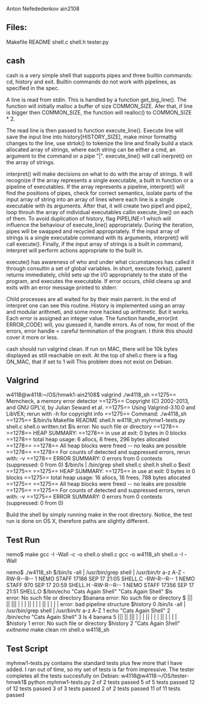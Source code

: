 Anton Nefededenkov
ain2108

## Files:
Makefile
README
shell.c
shell.h
tester.py

## cash
cash is a very simple shell that supports pipes and three builtin commands:
cd, history and exit. Builtin commands do not work with pipelines, as specified
in the spec. 

A line is read from stdin. This is handled by a function get_big_line().
The function will initially malloc a buffer of size COMMON_SIZE. Afer that,
if line is bigger then COMMON_SIZE, the function will realloc() to COMMON_SIZE * 2.

The read line is then passed to function execute_line(). Execute line will save the input
line into history[HISTORY_SIZE], make minor formattig changes to the line, use strtok() to
tokenize the line and finally build a stack allocated array of strings, where each string can
be either a cmd, an argument to the command or a pipe "|". execute_line() will call inerpret()
on the array of strings. 

interpret() will make decisions on what to do with the array of strings. It will recognize if the array represents 
a single executable, a built in function or a pipeline of executables. If the array represents a pipeline, interpret() will
find the positions of pipes, check for correct semantics, isolate parts of the input array of string into an array of lines
where each line is a single executable with its arguments. After that, it will create two pipe1 and pipe2, loop throuh the array of
individual executables callin execute_line() on each of them. To avoid duplication of history, flag PIPELINE=1 which will 
influence the behaviour of execute_line() appropriately. During the iteration, pipes will be swapped and recycled appropriately.
If the input array of strings is a single executable command with its arguments, interpret() will call execute(). Finally, if the 
input array of strings is a built in command, interpret will perform actions appropriate to the built in. 

execute() has awareness of who and under what cicumstances has called it through consultin a set of global variables. 
In short, execute forks(), parent returns immediately, child sets up the I/O appropriately to the state of the program, and
executes the executable. If error occurs, child cleans up and exits with an error message printed to stderr. 

Child processes are all waited for by their main parrent. In the end of interpret one can see this routine.
History is implemented using an array and modular arithmeti, and some more hacked up arithmetic. But it works. 
Each error is assigned an integer value. The function handle_error(int ERROR_CODE) will, you guessed it, handle errors. 
As of now, for most of the errors, error handle = careful termination of the program. 
I think this should cover it more or less.

cash should run valgrind clean.
If run on MAC, there will be 10k bytes displayed as still reachable on exit.
At the top of shell.c there is a flag ON_MAC, that if set to 1 will 
This problem does not exist on Debian.

## Valgrind
w4118@w4118:~/OS/hmwk1-ain2108$ valgrind ./w4118_sh
==1275== Memcheck, a memory error detector
==1275== Copyright (C) 2002-2013, and GNU GPL'd, by Julian Seward et al.
==1275== Using Valgrind-3.10.0 and LibVEX; rerun with -h for copyright info
==1275== Command: ./w4118_sh
==1275== 
$/bin/ls
Makefile	 README   shell.h  w4118_sh
myhmw1-tests.py  shell.c  shell.o  written.txt
$ls
error: No such file or directory
==1278== 
==1278== HEAP SUMMARY:
==1278==     in use at exit: 0 bytes in 0 blocks
==1278==   total heap usage: 6 allocs, 6 frees, 296 bytes allocated
==1278== 
==1278== All heap blocks were freed -- no leaks are possible
==1278== 
==1278== For counts of detected and suppressed errors, rerun with: -v
==1278== ERROR SUMMARY: 0 errors from 0 contexts (suppressed: 0 from 0)
$/bin/ls | /bin/grep shell
shell.c
shell.h
shell.o
$exit
==1275== 
==1275== HEAP SUMMARY:
==1275==     in use at exit: 0 bytes in 0 blocks
==1275==   total heap usage: 16 allocs, 16 frees, 788 bytes allocated
==1275== 
==1275== All heap blocks were freed -- no leaks are possible
==1275== 
==1275== For counts of detected and suppressed errors, rerun with: -v
==1275== ERROR SUMMARY: 0 errors from 0 contexts (suppressed: 0 from 0)



Build the shell by simply running make in the root directory. 
Notice, the test run is done on OS X, therefore paths are slightly 
different. 

## Test Run
nemo$ make
gcc -I -Wall   -c -o shell.o shell.c
gcc -o w4118_sh shell.o -I -Wall 

nemo$ ./w4118_sh
$/bin/ls -all | /usr/bin/grep shell | /usr/bin/tr a-z A-Z
-RW-R--R--   1 NEMO  STAFF  17186 SEP 17 21:05 SHELL.C
-RW-R--R--   1 NEMO  STAFF    970 SEP 17 20:59 SHELL.H
-RW-R--R--   1 NEMO  STAFF  17356 SEP 17 21:51 SHELL.O
$/bin/echo "Cats Again Shell"
"Cats Again Shell"
$ls      
error: No such file or directory
$banana
error: No such file or directory
$             |||  ||  ||| | | | || | | | || | | | |
error: bad pipeline structure
$history
0 /bin/ls -all | /usr/bin/grep shell | /usr/bin/tr a-z A-Z
1 echo "Cats Again Shell"
2 /bin/echo "Cats Again Shell"
3 ls
4 banana
5              |||  ||  ||| | | | || | | | || | | | |
$history 1
error: No such file or directory
$history 2
"Cats Again Shell"
$exit
nemo$ make clean
rm shell.o w4118_sh


## Test Script
myhmw1-tests.py contains the standard tests plus few more that I have added.
I ran out of time, so my set of tests is far from impressive. 
The tester completes all the tests succesfully on Debian:
w4118@w4118:~/OS/tester-hmwk1$ python myhmw1-tests.py 
2 of 2 tests passed
5 of 5 tests passed
12 of 12 tests passed
3 of 3 tests passed
2 of 2 tests passed
11 of 11 tests passed


